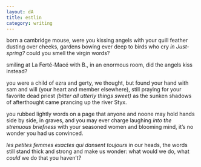 ```yaml
---
layout: dA
title: estlin
category: writing
---
```


born a cambridge mouse, were you
kissing angels with your quill
feather dusting over cheeks,
gardens bowing ever deep to
birds who cry *in Just-
spring?*
could you smell the
virgin words?

smiling at La Ferté-Macé
with B., in an enormous room,
did the angels kiss instead?

you were a child of ezra and gerty,
we thought,
but found your hand with sam and will
(your heart and member elsewhere), still
praying for your favorite dead priest
*(bitter all utterly things sweet)*
as the sunken shadows of afterthought
came prancing up the river Styx.

you rubbed lightly words on a page
that anyone and noone may hold hands
side by side, in graves,
and you may ever charge laughing
*into the strenuous briefness*
with your seasoned women and blooming mind,
it’s no wonder you had us convinced.

*les petites femmes exactes qui dansent toujours*
in our heads, the words
still stand thick and strong
and make us wonder:
what would we do, what *could* we do
that you haven’t?
